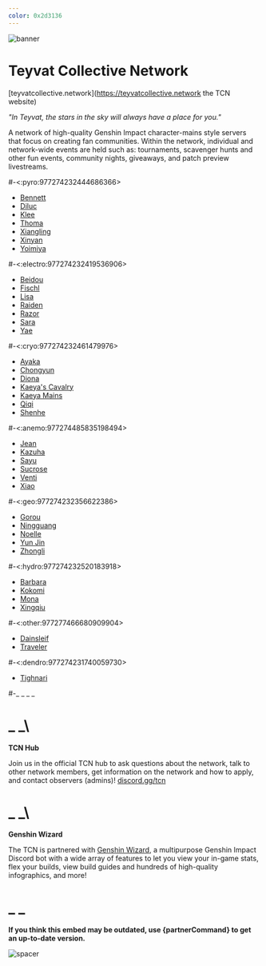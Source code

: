 ```yaml
---
color: 0x2d3136
---
```


![banner](https://i.imgur.com/sDdOtLU.png)

# Teyvat Collective Network

[teyvatcollective.network](https://teyvatcollective.network the TCN website)

*"In Teyvat, the stars in the sky will always have a place for you."*

A network of high-quality Genshin Impact character-mains style servers that focus on creating fan communities.
Within the network, individual and network-wide events are held such as: tournaments, scavenger hunts and other fun events, community nights, giveaways, and patch preview livestreams.

#-<:pyro:977274232444686366>
- [Bennett](https://discord.gg/qrjeEyejsd)
- [Diluc](https://discord.gg/kXkaJ9585q)
- [Klee](https://discord.gg/NwYDDrfKZU)
- [Thoma](https://discord.gg/djapjnyy3s)
- [Xiangling](https://discord.gg/7ybnnQXxyS)
- [Xinyan](https://discord.gg/XQkAKTXbNQ)
- [Yoimiya](https://discord.gg/qr2QvucFcC)

#-<:electro:977274232419536906>
- [Beidou](https://discord.gg/rgS2f9dBxb)
- [Fischl](https://discord.gg/JSN9Rk2sWe)
- [Lisa](https://discord.gg/5SYy4MPPCt)
- [Raiden](https://discord.gg/Qfw4m2AbRM)
- [Razor](https://discord.gg/4BzHdAzHGR)
- [Sara](https://discord.gg/zYkjpsEQMa)
- [Yae](https://discord.gg/6RFKM446cA)

#-<:cryo:977274232461479976>
- [Ayaka](https://discord.gg/q8XSUhfG5W)
- [Chongyun](https://discord.gg/FT4ZFmgf8T)
- [Diona](https://discord.gg/JkeJWTtzGT)
- [Kaeya's Cavalry](https://discord.gg/SZe5HJfujv)
- [Kaeya Mains](https://discord.gg/WQzCpybycn)
- [Qiqi](https://discord.gg/wcZ69vg2KY)
- [Shenhe](https://discord.gg/TZ9tpJMU5F)

#-<:anemo:977274485835198494>
- [Jean](https://discord.gg/fSw9xXSyTe)
- [Kazuha](https://discord.gg/S8uWtzECEW)
- [Sayu](https://discord.gg/6g4xqvV22t)
- [Sucrose](https://discord.gg/SRgmCt4)
- [Venti](https://discord.gg/zneUYpbgPQ)
- [Xiao](https://discord.gg/u5QS2tRHm6)

#-<:geo:977274232356622386>
- [Gorou](https://discord.gg/NeDba9DQU4)
- [Ningguang](https://discord.gg/wAnZggp9mt)
- [Noelle](https://discord.gg/kvft4TKFet)
- [Yun Jin](https://discord.gg/KSAe7tcY93)
- [Zhongli](https://discord.gg/3h5uepPXKr)

#-<:hydro:977274232520183918>
- [Barbara](https://discord.gg/6vVQcsrAgN)
- [Kokomi](https://discord.gg/ErHp3BnFkg)
- [Mona](https://discord.gg/wVERTRUNBx)
- [Xingqiu](https://discord.gg/5MKsJyhkQv)

#-<:other:977277466680909904>
- [Dainsleif](https://discord.gg/8hdu7758yQ)
- [Traveler](https://discord.gg/RsdUnupKpj)

#-<:dendro:977274231740059730>
- [Tighnari](https://discord.gg/pJGuqx9hMG)

#-_ _
_ _

# _ _\
**TCN Hub**

Join us in the official TCN hub to ask questions about the network, talk to other network members, get information on the network and how to apply, and contact observers (admins)! [discord.gg/tcn](https://discord.gg/tcn)

# _ _\
**Genshin Wizard**

The TCN is partnered with [Genshin Wizard](https://genshinwizard.com/), a multipurpose Genshin Impact Discord bot with a wide array of features to let you view your in-game stats, flex your builds, view build guides and hundreds of high-quality infographics, and more!

# _ _
**If you think this embed may be outdated, use {partnerCommand} to get an up-to-date version.**

![spacer](https://i.imgur.com/3yKSBha.png)